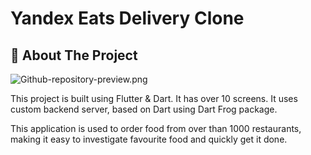 # Yandex Eats Delivery Clone

## 💫 About The Project

![Github-repository-preview.png](https://i.postimg.cc/JnDCG5Q6/Papa-Burger-food-delivery-app-Preview.png)

This project is built using Flutter & Dart. It has over
10 screens. It uses custom backend server, based on Dart using Dart Frog package.

This application is used to order food from over than 1000 restaurants, making it
easy to investigate favourite food and quickly get it done.
